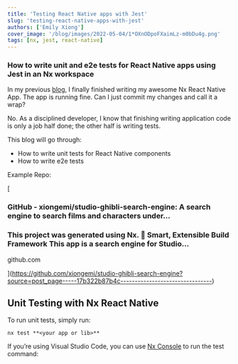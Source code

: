 ```yaml
---
title: 'Testing React Native apps with Jest'
slug: 'testing-react-native-apps-with-jest'
authors: ['Emily Xiong']
cover_image: '/blog/images/2022-05-04/1*OXnODpoFXaimLz-m0bDu4g.png'
tags: [nx, jest, react-native]
---
```


### How to write unit and e2e tests for React Native apps using Jest in an Nx workspace

In my previous [blog](https://medium.com/share-code-between-react-web-react-native-mobile-with-nx-fe5e22b5a755), I finally finished writing my awesome Nx React Native App. The app is running fine. Can I just commit my changes and call it a wrap?

No. As a disciplined developer, I know that finishing writing application code is only a job half done; the other half is writing tests.

This blog will go through:

- How to write unit tests for React Native components
- How to write e2e tests

Example Repo:

[

### GitHub - xiongemi/studio-ghibli-search-engine: A search engine to search films and characters under…

### This project was generated using Nx. 🔎 Smart, Extensible Build Framework This app is a search engine for Studio…

github.com

](https://github.com/xiongemi/studio-ghibli-search-engine?source=post_page-----17b322b87b4c--------------------------------)

## Unit Testing with Nx React Native

To run unit tests, simply run:

```
nx test **<your app or lib>**
```

If you’re using Visual Studio Code, you can use [Nx Console](https://marketplace.visualstudio.com/items?itemName=nrwl.angular-console) to run the test command:
